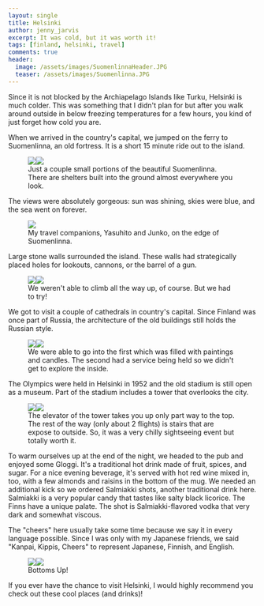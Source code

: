 ```yaml
---
layout: single
title: Helsinki
author: jenny_jarvis
excerpt: It was cold, but it was worth it!
tags: [finland, helsinki, travel]
comments: true
header:
  image: /assets/images/SuomenlinnaHeader.JPG
  teaser: /assets/images/Suomenlinna.JPG
---
```


Since it is not blocked by the Archiapelago Islands like Turku, Helsinki is much colder. This was something that I didn't plan for but after you walk around outside in below freezing temperatures for a few hours, you kind of just forget how cold you are.

When we arrived in the country's capital, we jumped on the ferry to Suomenlinna, an old fortress. It is a short 15 minute ride out to the island.

<figure>
    <a href="/assets/images/Suomenlinna.JPG"><img src="/assets/images/Suomenlinna.JPG"></a><a href="/assets/images/Suomenlinna1.JPG"><img src="/assets/images/Suomenlinna1.JPG"></a>
    <figcaption> Just a couple small portions of the beautiful Suomenlinna. There are shelters built into the ground almost everywhere you look. </figcaption>
</figure>

The views were absolutely gorgeous:  sun was shining, skies were blue, and the sea went on forever.

<figure>
    <a href="/assets/images/Suomenlinna2.JPG"><img src="/assets/images/Suomenlinna2.JPG"></a>
    <figcaption> My travel companions, Yasuhito and Junko, on the edge of Suomenlinna. </figcaption>
</figure>

Large stone walls surrounded the island. These walls had strategically placed holes for lookouts, cannons, or the barrel of a gun.

<figure>
    <a href="/assets/images/Suomenlinna4.JPG"><img src="/assets/images/Suomenlinna4.JPG"></a><a href="/assets/images/Suomenlinna3.JPG"><img src="/assets/images/Suomenlinna3.JPG"></a>
    <figcaption> We weren't able to climb all the way up, of course. But we had to try! </figcaption>
</figure>

We got to visit a couple of cathedrals in country's capital. Since Finland was once part of Russia, the architecture of the old buildings still holds the Russian style.

<figure>
    <a href="/assets/images/Cathedral1.JPG"><img src="/assets/images/Cathedral1.JPG"></a><a href="/assets/images/Cathedral2.JPG"><img src="/assets/images/Cathedral2.JPG"></a>
    <figcaption> We were able to go into the first which was filled with paintings and candles. The second had a service being held so we didn't get to explore the inside. </figcaption>
</figure>

The Olympics were held in Helsinki in 1952 and the old stadium is still open as a museum. Part of the stadium includes a tower that overlooks the city.

<figure>
    <a href="/assets/images/OlympicStadium.JPG"><img src="/assets/images/OlympicStadium.JPG"></a><a href="/assets/images/OlympicTower.JPG"><img src="/assets/images/OlympicTower.JPG"></a>
    <figcaption> The elevator of the tower takes you up only part way to the top. The rest of the way (only about 2 flights) is stairs that are expose to outside. So, it was a very chilly sightseeing event but totally worth it.  </figcaption>
</figure>

To warm ourselves up at the end of the night, we headed to the pub and enjoyed some Gloggi. It's a traditional hot drink made of fruit, spices, and sugar. For a nice evening beverage, it's served with hot red wine mixed in, too, with a few almonds and raisins in the bottom of the mug. We needed an additional kick so we ordered Salmiakki shots, another traditional drink here. Salmiakki is a very popular candy that tastes like salty black licorice. The Finns have a unique palate. The shot is Salmiakki-flavored vodka that very dark and somewhat viscous.

The "cheers" here usually take some time because we say it in every language possible. Since I was only with my Japanese friends, we said "Kanpai, Kippis, Cheers" to represent Japanese, Finnish, and English.

<figure>
    <a href="/assets/images/SalmiakkiShot1.JPG"><img src="/assets/images/SalmiakkiShot1.JPG"></a><a href="/assets/images/SalmiakkiShot.JPG"><img src="/assets/images/SalmiakkiShot.JPG"></a>
    <figcaption> Bottoms Up! </figcaption>
</figure>

If you ever have the chance to visit Helsinki, I would highly recommend you check out these cool places (and drinks)!
